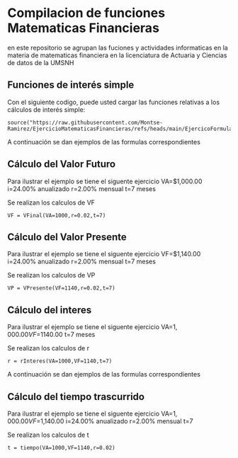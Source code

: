 # Compilacion de funciones Matematicas Financieras
en este repositorio se agrupan las fuciones y actividades informaticas en la materia de matematicas financiera en la licenciatura de Actuaria y Ciencias de datos de la UMSNH

## Funciones de interés simple

Con el siguiente codigo, puede usted cargar las funciones relativas a los cálculos de interés simple:
```
source("https://raw.githubusercontent.com/Montse-Ramirez/EjercicioMatematicasFinancieras/refs/heads/main/EjercicoFormulasInteresSimple.R")
```
A continuación se dan ejemplos de las formulas correspondientes

## Cálculo del Valor Futuro

Para ilustrar el ejemplo se tiene el siguente ejercicio VA=$1,000.00 i=24.00% anualizado r=2.00% mensual t=7 meses

Se realizan los calculos de VF
```
VF = VFinal(VA=1000,r=0.02,t=7)
```

## Cálculo del Valor Presente

Para ilustrar el ejemplo se tiene el siguente ejercicio VF=$1,140.00 i=24.00% anualizado r=2.00% mensual t=7 meses

Se realizan los calculos de VP
```
VP = VPresente(VF=1140,r=0.02,t=7)
```
## Cálculo del interes

Para ilustrar el ejemplo se tiene el siguente ejercicio VA=$1,000.00 VF=$1140.00 t=7 meses

Se realizan los calculos de r
```
r = rInteres(VA=1000,VF=1140,t=7)
```
A continuación se dan ejemplos de las formulas correspondientes

## Cálculo del tiempo trascurrido

Para ilustrar el ejemplo se tiene el siguente ejercicio VA=$1,000.00 VF=$1,140.00 i=24.00% anualizado r=2.00% mensual t=7 

Se realizan los calculos de t
```
t = tiempo(VA=1000,VF=1140,r=0.02)
```
